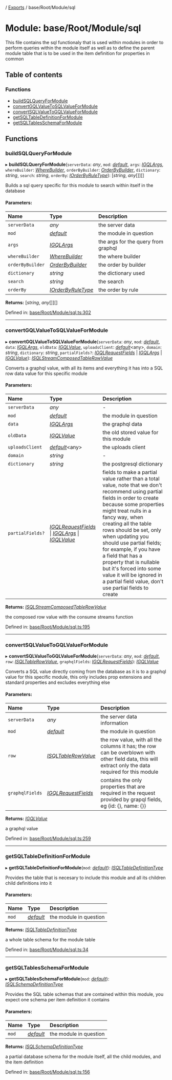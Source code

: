 [](../README.md) / [Exports](../modules.md) / base/Root/Module/sql

# Module: base/Root/Module/sql

This file contains the sql functionaly that is used within modules in order to perform
queries within the module itself as well as to define the parent module table that is
to be used in the item definition for properties in common

## Table of contents

### Functions

- [buildSQLQueryForModule](base_root_module_sql.md#buildsqlqueryformodule)
- [convertGQLValueToSQLValueForModule](base_root_module_sql.md#convertgqlvaluetosqlvalueformodule)
- [convertSQLValueToGQLValueForModule](base_root_module_sql.md#convertsqlvaluetogqlvalueformodule)
- [getSQLTableDefinitionForModule](base_root_module_sql.md#getsqltabledefinitionformodule)
- [getSQLTablesSchemaForModule](base_root_module_sql.md#getsqltablesschemaformodule)

## Functions

### buildSQLQueryForModule

▸ **buildSQLQueryForModule**(`serverData`: *any*, `mod`: [*default*](../classes/base_root_module.default.md), `args`: [*IGQLArgs*](../interfaces/gql_querier.igqlargs.md), `whereBuilder`: [*WhereBuilder*](../classes/database_wherebuilder.wherebuilder.md), `orderByBuilder`: [*OrderByBuilder*](../classes/database_orderbybuilder.orderbybuilder.md), `dictionary`: *string*, `search`: *string*, `orderBy`: [*IOrderByRuleType*](../interfaces/constants.iorderbyruletype.md)): [*string*, *any*[]][]

Builds a sql query specific for this module to search
within itself in the database

#### Parameters:

Name | Type | Description |
:------ | :------ | :------ |
`serverData` | *any* | the server data   |
`mod` | [*default*](../classes/base_root_module.default.md) | the module in question   |
`args` | [*IGQLArgs*](../interfaces/gql_querier.igqlargs.md) | the args for the query from graphql   |
`whereBuilder` | [*WhereBuilder*](../classes/database_wherebuilder.wherebuilder.md) | the where builder   |
`orderByBuilder` | [*OrderByBuilder*](../classes/database_orderbybuilder.orderbybuilder.md) | the order by builder   |
`dictionary` | *string* | the dictionary used   |
`search` | *string* | the search   |
`orderBy` | [*IOrderByRuleType*](../interfaces/constants.iorderbyruletype.md) | the order by rule    |

**Returns:** [*string*, *any*[]][]

Defined in: [base/Root/Module/sql.ts:302](https://github.com/onzag/itemize/blob/5fcde7cf/base/Root/Module/sql.ts#L302)

___

### convertGQLValueToSQLValueForModule

▸ **convertGQLValueToSQLValueForModule**(`serverData`: *any*, `mod`: [*default*](../classes/base_root_module.default.md), `data`: [*IGQLArgs*](../interfaces/gql_querier.igqlargs.md), `oldData`: [*IGQLValue*](../interfaces/gql_querier.igqlvalue.md), `uploadsClient`: [*default*](../classes/server_services_base_storageprovider.default.md)<any\>, `domain`: *string*, `dictionary`: *string*, `partialFields?`: [*IGQLRequestFields*](../interfaces/gql_querier.igqlrequestfields.md) \| [*IGQLArgs*](../interfaces/gql_querier.igqlargs.md) \| [*IGQLValue*](../interfaces/gql_querier.igqlvalue.md)): [*ISQLStreamComposedTableRowValue*](../interfaces/base_root_sql.isqlstreamcomposedtablerowvalue.md)

Converts a graphql value, with all its items and everything it
has into a SQL row data value for this specific module

#### Parameters:

Name | Type | Description |
:------ | :------ | :------ |
`serverData` | *any* | - |
`mod` | [*default*](../classes/base_root_module.default.md) | the module in question   |
`data` | [*IGQLArgs*](../interfaces/gql_querier.igqlargs.md) | the graphql data   |
`oldData` | [*IGQLValue*](../interfaces/gql_querier.igqlvalue.md) | the old stored value for this module   |
`uploadsClient` | [*default*](../classes/server_services_base_storageprovider.default.md)<any\> | the uploads client   |
`domain` | *string* | - |
`dictionary` | *string* | the postgresql dictionary   |
`partialFields?` | [*IGQLRequestFields*](../interfaces/gql_querier.igqlrequestfields.md) \| [*IGQLArgs*](../interfaces/gql_querier.igqlargs.md) \| [*IGQLValue*](../interfaces/gql_querier.igqlvalue.md) | fields to make a partial value rather than a total value, note that we don't recommend using partial fields in order to create because some properties might treat nulls in a fancy way, when creating all the table rows should be set, only when updating you should use partial fields; for example, if you have a field that has a property that is nullable but it's forced into some value it will be ignored in a partial field value, don't use partial fields to create   |

**Returns:** [*ISQLStreamComposedTableRowValue*](../interfaces/base_root_sql.isqlstreamcomposedtablerowvalue.md)

the composed row value with the consume streams function

Defined in: [base/Root/Module/sql.ts:195](https://github.com/onzag/itemize/blob/5fcde7cf/base/Root/Module/sql.ts#L195)

___

### convertSQLValueToGQLValueForModule

▸ **convertSQLValueToGQLValueForModule**(`serverData`: *any*, `mod`: [*default*](../classes/base_root_module.default.md), `row`: [*ISQLTableRowValue*](../interfaces/base_root_sql.isqltablerowvalue.md), `graphqlFields`: [*IGQLRequestFields*](../interfaces/gql_querier.igqlrequestfields.md)): [*IGQLValue*](../interfaces/gql_querier.igqlvalue.md)

Converts a SQL value directly coming from the database as it is
to a graphql value for this specific module, this
only includes prop extensions and standard properties
and excludes everything else

#### Parameters:

Name | Type | Description |
:------ | :------ | :------ |
`serverData` | *any* | the server data information   |
`mod` | [*default*](../classes/base_root_module.default.md) | the module in question   |
`row` | [*ISQLTableRowValue*](../interfaces/base_root_sql.isqltablerowvalue.md) | the row value, with all the columns it has; the row can be overblown with other field data, this will extract only the data required for this module   |
`graphqlFields` | [*IGQLRequestFields*](../interfaces/gql_querier.igqlrequestfields.md) | contains the only properties that are required in the request provided by grapql fields, eg {id: {}, name: {}}   |

**Returns:** [*IGQLValue*](../interfaces/gql_querier.igqlvalue.md)

a graphql value

Defined in: [base/Root/Module/sql.ts:259](https://github.com/onzag/itemize/blob/5fcde7cf/base/Root/Module/sql.ts#L259)

___

### getSQLTableDefinitionForModule

▸ **getSQLTableDefinitionForModule**(`mod`: [*default*](../classes/base_root_module.default.md)): [*ISQLTableDefinitionType*](../interfaces/base_root_sql.isqltabledefinitiontype.md)

Provides the table that is necesary to include this module and all
its children child definitions into it

#### Parameters:

Name | Type | Description |
:------ | :------ | :------ |
`mod` | [*default*](../classes/base_root_module.default.md) | the module in question   |

**Returns:** [*ISQLTableDefinitionType*](../interfaces/base_root_sql.isqltabledefinitiontype.md)

a whole table schema for the module table

Defined in: [base/Root/Module/sql.ts:34](https://github.com/onzag/itemize/blob/5fcde7cf/base/Root/Module/sql.ts#L34)

___

### getSQLTablesSchemaForModule

▸ **getSQLTablesSchemaForModule**(`mod`: [*default*](../classes/base_root_module.default.md)): [*ISQLSchemaDefinitionType*](../interfaces/base_root_sql.isqlschemadefinitiontype.md)

Provides the SQL table schemas that are contained
within this module, you expect one schema per item definition
it contains

#### Parameters:

Name | Type | Description |
:------ | :------ | :------ |
`mod` | [*default*](../classes/base_root_module.default.md) | the module in question   |

**Returns:** [*ISQLSchemaDefinitionType*](../interfaces/base_root_sql.isqlschemadefinitiontype.md)

a partial database schema for the module itself, all the child modules, and the item definition

Defined in: [base/Root/Module/sql.ts:156](https://github.com/onzag/itemize/blob/5fcde7cf/base/Root/Module/sql.ts#L156)
